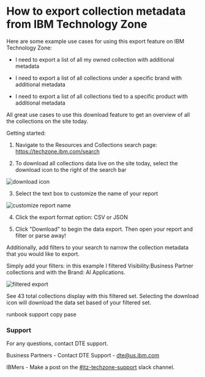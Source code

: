 # How to export collection metadata from IBM Technology Zone

Here are some example use cases for using this export feature on IBM Technology Zone:

- I need to export a list of all my owned collection with additional metadata

- I need to export a list of all collections under a specific brand with additional metadata

- I need to export a list of all collections tied to a specific product with additional metadata

All great use cases to use this download feature to get an overview of all the collections on the site today.


Getting started:

1. Navigate to the Resources and Collections search page: https://techzone.ibm.com/search

2. To download all collections data live on the site today, select the download icon to the right of the search bar

![download icon](https://github.com/IBM/dte-support-public/blob/main/IBM-Technology-Zone/IBM-Technology-Zone-Runbooks/Images/Screen%20Shot%202021-09-23%20at%205.29.32%20PM.png)

3. Select the text box to customize the name of your report 

![customize report name](https://github.com/IBM/dte-support-public/blob/main/IBM-Technology-Zone/IBM-Technology-Zone-Runbooks/Images/customize%20report%20name.png)

4. Click the export format option: CSV or JSON 

5. Click "Download" to begin the data export. Then open your report and filter or parse away!


Additionally, add filters to your search to narrow the collection metadata that you would like to export. 

Simply add your filters: in this example I filtered Visibility:Business Partner collections and with the Brand: AI Applications. 

![filtered export](https://github.com/IBM/dte-support-public/blob/main/IBM-Technology-Zone/IBM-Technology-Zone-Runbooks/Images/filtered-export.png)

See 43 total collections display with this filtered set. Selecting the download icon will download the data set based of your filtered set. 

runbook support copy pase

### Support

For any questions, contact DTE support.

Business Partners - Contact DTE Support - dte@us.ibm.com

IBMers - Make a post on the [#itz-techzone-support](https://ibm-dte.slack.com/archives/C0124J683GW) slack channel.
